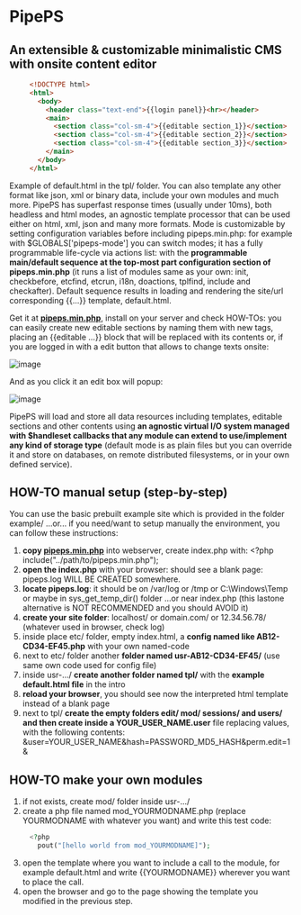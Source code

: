 # PipePS



## An extensible & customizable minimalistic CMS with onsite content editor

```html
     <!DOCTYPE html>
     <html>
       <body>
         <header class="text-end">{{login panel}}<hr></header>
         <main>
           <section class="col-sm-4">{{editable section_1}}</section>
           <section class="col-sm-4">{{editable section_2}}</section>
           <section class="col-sm-4">{{editable section_3}}</section>
         </main>
       </body>
     </html>
```
Example of default.html in the tpl/ folder. You can also template any other format like json, xml or binary data, include your own modules and much more. PipePS has superfast response times (usually under 10ms), both headless and html modes, an agnostic template processor that can be used either on html, xml, json and many more formats. Mode is customizable by setting configuration variables before including pipeps.min.php: for example with $GLOBALS['pipeps-mode'] you can switch modes; it has a fully programmable life-cycle via actions list: with the **programmable main/default sequence at the top-most part configuration section of pipeps.min.php** (it runs a list of modules same as your own: init, checkbefore, etcfind, etcrun, i18n, doactions, tplfind, include and checkafter). Default sequence results in loading and rendering the site/url corresponding {{...}} template, default.html.

Get it at **<a href="https://github.com/iagoFG/PipePS/blob/main/pipeps.min.php">pipeps.min.php</a>**, install on your server and check HOW-TOs: you can easily create new editable sections by naming them with new tags, placing an {{editable ...}} block that will be replaced with its contents or, if you are logged in with a edit button that allows to change texts onsite:

![image](https://github.com/user-attachments/assets/36cfbf98-78a8-4a39-9fff-4b4c744a259c)

And as you click it an edit box will popup:

![image](https://github.com/user-attachments/assets/1033a3bc-cd98-495d-9e7b-5090a3930c36)

PipePS will load and store all data resources including templates, editable sections and other contents using **an agnostic virtual I/O system managed with $handleset callbacks that any module can extend to use/implement any kind of storage type** (default mode is as plain files but you can override it and store on databases, on remote distributed filesystems, or in your own defined service).

## HOW-TO manual setup (step-by-step)
You can use the basic prebuilt example site which is provided in the folder example/ ...or... if you need/want to setup manually the environment, you can follow these instructions:
1. **copy <a href="https://github.com/iagoFG/PipePS/blob/main/pipeps.min.php">pipeps.min.php</a>** into webserver, create index.php with: <?php include("../path/to/pipeps.min.php");
2. **open the index.php** with your browser: should see a blank page: pipeps.log WILL BE CREATED somewhere.
3. **locate pipeps.log**: it should be on /var/log or /tmp or C:\Windows\Temp or maybe in sys_get_temp_dir() folder ...or near index.php (this lastone alternative is NOT RECOMMENDED and you should AVOID it)
4. **create your site folder**: localhost/ or domain.com/ or 12.34.56.78/ (whatever used in browser, check log)
5. inside place etc/ folder, empty index.html, a **config named like AB12-CD34-EF45.php** with your own named-code
6. next to etc/ folder another **folder named usr-AB12-CD34-EF45/** (use same own code used for config file)
7. inside usr-.../ **create another folder named tpl/** with the **example default.html file** in the intro
8. **reload your browser**, you should see now the interpreted html template instead of a blank page
9. next to tpl/ **create the empty folders edit/ mod/ sessions/ and users/ and then create inside a YOUR_USER_NAME.user** file replacing values, with the following contents: &user=YOUR_USER_NAME&hash=PASSWORD_MD5_HASH&perm.edit=1&

## HOW-TO make your own modules
1. if not exists, create mod/ folder inside usr-.../
2. create a php file named mod_YOURMODNAME.php (replace YOURMODNAME with whatever you want) and write this test code:
```php
     <?php
       pout("[hello world from mod_YOURMODNAME]");
```
3. open the template where you want to include a call to the module, for example default.html and write {{YOURMODNAME}} wherever you want to place the call.
4. open the browser and go to the page showing the template you modified in the previous step.
